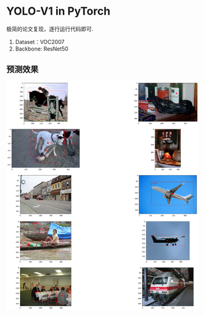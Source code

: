 # YOLO-V1 in PyTorch

极简的论文复现，逐行运行代码即可.

1. Dataset：VOC2007
2. Backbone: ResNet50

## 预测效果
![预测效果](./output.png)
